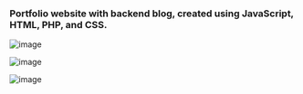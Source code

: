 ### Portfolio website with backend blog, created using JavaScript, HTML, PHP, and CSS.


![image](https://github.com/user-attachments/assets/1967ed10-ea03-428a-8f97-1c301ead3e48)


![image](https://github.com/user-attachments/assets/296af326-408f-472e-8b3f-fe299f878769)


![image](https://github.com/user-attachments/assets/bb2cded5-edf9-4061-9c49-01f05d4c90a3)
